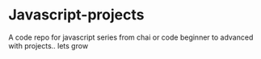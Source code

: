# Javascript-projects
A code repo for javascript series from chai or code
beginner to advanced
with projects..
lets grow
